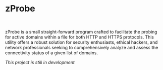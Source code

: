 # zProbe

<br />

zProbe is a small straight-forward program crafted to facilitate the probing for active domains within a file for both HTTP and HTTPS protocols. This utility offers a robust solution for security enthusiasts, ethical hackers, and network professionals seeking to comprehensively analyze and assess the connectivity status of a given list of domains.

*This project is still in development*
